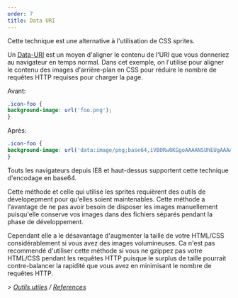 ```yaml
---
order: 7
title: Data URI
---
```


Cette technique est une alternative à l'utilisation de CSS sprites.

Un [Data-URI](http://en.wikipedia.org/wiki/Data_URI_scheme) est un moyen d'aligner le contenu de l'URI que vous donneriez au navigateur en temps normal. Dans cet exemple, on l'utilise pour aligner le contenu des images d'arrière-plan en CSS pour réduire le nombre de requêtes HTTP requises pour charger la page.

Avant:

```css
.icon-foo {
background-image: url('foo.png');
}
```

Après:

```css
.icon-foo {
background-image: url('data:image/png;base64,iVBORw0KGgoAAAANSUhEUgAAAAEAAAABAQMAAAAl21bKAAAAA1BMVEUAAACnej3aAAAAAXRSTlMAQObYZgAAAApJREFUCNdjYAAAAAIAAeIhvDMAAAAASUVORK5CYII%3D');
}
```
Touts les navigateurs depuis IE8 et haut-dessus supportent cette technique d'encodage en base64.

Cette méthode et celle qui utilise les sprites requièrent des outils de dévelopepment pour qu'elles soient maintenables. Cette méthode a l'avantage de ne pas avoir besoin de disposer les images manuellement puisqu'elle conserve vos images dans des fichiers séparés pendant la phase de développement.

Cependant elle a le désavantage d'augmenter la taille de votre HTML/CSS considérablement si vous avez des images volumineuses. Ca n'est pas recommendé d'utiliser cette méthode si vous ne gzippez pas votre HTML/CSS pendant les requêtes HTTP puisque le surplus de taille pourrait contre-balancer la rapidité que vous avez en minimisant le nombre de requêtes HTTP.

*> [Outils utiles](https://github.com/zenorocha/browser-diet/wiki/Tools#data-uri) / [References](https://github.com/zenorocha/browser-diet/wiki/References#data-uri)*